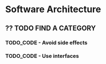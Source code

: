 # Software Architecture

## ?? TODO FIND A CATEGORY

### TODO_CODE - Avoid side effects

### TODO_CODE - Use interfaces
